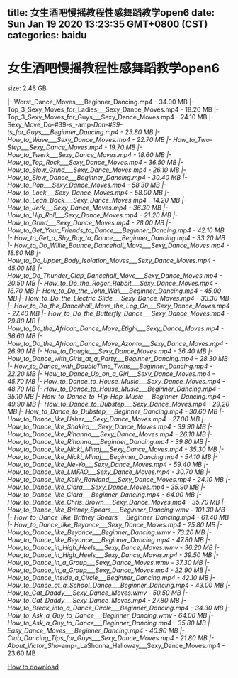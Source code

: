 
title: 女生酒吧慢摇教程性感舞蹈教学open6
date: Sun Jan 19 2020 13:23:35 GMT+0800 (CST)    
categories: baidu
---

# 女生酒吧慢摇教程性感舞蹈教学open6
size: 2.48 GB
 
 
|- Worst_Dance_Moves___Beginner_Dancing.mp4 - 34.00 MB
|- Top_3_Sexy_Moves_for_Ladies___Sexy_Dance_Moves.mp4 - 18.20 MB
|- Top_3_Sexy_Moves_for_Guys___Sexy_Dance_Moves.mp4 - 24.10 MB
|- Sexy_Move_Do-#39-s_-amp-_Don-#39-ts_for_Guys___Beginner_Dancing.mp4 - 23.80 MB
|- How_to_Wave___Sexy_Dance_Moves.mp4 - 22.70 MB
|- How_to_Two-Step___Sexy_Dance_Moves.mp4 - 19.70 MB
|- How_to_Twerk___Sexy_Dance_Moves.mp4 - 18.60 MB
|- How_to_Top_Rock___Sexy_Dance_Moves.mp4 - 36.50 MB
|- How_to_Slow_Grind___Sexy_Dance_Moves.mp4 - 26.10 MB
|- How_to_Slow_Dance___Beginner_Dancing.mp4 - 30.40 MB
|- How_to_Pop___Sexy_Dance_Moves.mp4 - 58.30 MB
|- How_to_Lock___Sexy_Dance_Moves.mp4 - 58.00 MB
|- How_to_Lean_Back___Sexy_Dance_Moves.mp4 - 14.20 MB
|- How_to_Jerk___Sexy_Dance_Moves.mp4 - 36.30 MB
|- How_to_Hip_Roll___Sexy_Dance_Moves.mp4 - 21.20 MB
|- How_to_Grind___Sexy_Dance_Moves.mp4 - 28.00 MB
|- How_to_Get_Your_Friends_to_Dance___Beginner_Dancing.mp4 - 42.10 MB
|- How_to_Get_a_Shy_Boy_to_Dance___Beginner_Dancing.mp4 - 33.20 MB
|- How_to_Do_Willie_Bounce_Dancehall_Move___Sexy_Dance_Moves.mp4 - 18.80 MB
|- How_to_Do_Upper_Body_Isolation_Moves___Sexy_Dance_Moves.mp4 - 45.00 MB
|- How_to_Do_Thunder_Clap_Dancehall_Move___Sexy_Dance_Moves.mp4 - 20.50 MB
|- How_to_Do_the_Roger_Rabbit___Sexy_Dance_Moves.mp4 - 18.70 MB
|- How_to_Do_the_John_Wall___Beginner_Dancing.mp4 - 45.90 MB
|- How_to_Do_the_Electric_Slide___Sexy_Dance_Moves.mp4 - 33.30 MB
|- How_to_Do_the_Dancehall_Move_the_Log_On___Sexy_Dance_Moves.mp4 - 27.40 MB
|- How_to_Do_the_Butterfly_Dance___Sexy_Dance_Moves.mp4 - 29.80 MB
|- How_to_Do_the_African_Dance_Move_Etighi___Sexy_Dance_Moves.mp4 - 36.60 MB
|- How_to_Do_the_African_Dance_Move_Azonto___Sexy_Dance_Moves.mp4 - 26.90 MB
|- How_to_Dougie___Sexy_Dance_Moves.mp4 - 36.40 MB
|- How_to_Dance_with_Girls_at_a_Party___Beginner_Dancing.mp4 - 28.30 MB
|- How_to_Dance_with_DoubleTime_Twins___Beginner_Dancing.mp4 - 22.20 MB
|- How_to_Dance_Up_on_a_Girl___Sexy_Dance_Moves.mp4 - 45.70 MB
|- How_to_Dance_to_House_Music___Sexy_Dance_Moves.mp4 - 48.70 MB
|- How_to_Dance_to_House_Music___Beginner_Dancing.mp4 - 35.10 MB
|- How_to_Dance_to_Hip-Hop_Music___Beginner_Dancing.mp4 - 49.90 MB
|- How_to_Dance_to_Dubstep___Sexy_Dance_Moves.mp4 - 29.20 MB
|- How_to_Dance_to_Dubstep___Beginner_Dancing.mp4 - 30.60 MB
|- How_to_Dance_like_Usher___Sexy_Dance_Moves.mp4 - 27.00 MB
|- How_to_Dance_like_Shakira___Sexy_Dance_Moves.mp4 - 39.90 MB
|- How_to_Dance_like_Rihanna___Sexy_Dance_Moves.mp4 - 26.10 MB
|- How_to_Dance_like_Rihanna___Beginner_Dancing.mp4 - 39.80 MB
|- How_to_Dance_like_Nicki_Minaj___Sexy_Dance_Moves.mp4 - 35.30 MB
|- How_to_Dance_like_Nicki_Minaj___Beginner_Dancing.mp4 - 54.10 MB
|- How_to_Dance_like_Ne-Yo___Sexy_Dance_Moves.mp4 - 59.40 MB
|- How_to_Dance_like_LMFAO___Sexy_Dance_Moves.mp4 - 30.70 MB
|- How_to_Dance_like_Kelly_Rowland___Sexy_Dance_Moves.mp4 - 24.10 MB
|- How_to_Dance_like_Ciara___Sexy_Dance_Moves.mp4 - 35.90 MB
|- How_to_Dance_like_Ciara___Beginner_Dancing.mp4 - 64.00 MB
|- How_to_Dance_like_Chris_Brown___Sexy_Dance_Moves.mp4 - 35.70 MB
|- How_to_Dance_like_Britney_Spears___Beginner_Dancing.wmv - 101.30 MB
|- How_to_Dance_like_Britney_Spears___Beginner_Dancing.mp4 - 61.40 MB
|- How_to_Dance_like_Beyonce___Sexy_Dance_Moves.mp4 - 25.80 MB
|- How_to_Dance_like_Beyonce___Beginner_Dancing.wmv - 73.20 MB
|- How_to_Dance_like_Beyonce___Beginner_Dancing.mp4 - 47.80 MB
|- How_to_Dance_in_High_Heels___Sexy_Dance_Moves.wmv - 36.20 MB
|- How_to_Dance_in_High_Heels___Sexy_Dance_Moves.mp4 - 39.50 MB
|- How_to_Dance_in_a_Group___Sexy_Dance_Moves.wmv - 37.30 MB
|- How_to_Dance_in_a_Group___Sexy_Dance_Moves.mp4 - 22.90 MB
|- How_to_Dance_Inside_a_Circle___Beginner_Dancing.mp4 - 42.10 MB
|- How_to_Dance_at_a_School_Dance___Beginner_Dancing.mp4 - 43.00 MB
|- How_to_Cat_Daddy___Sexy_Dance_Moves.wmv - 50.50 MB
|- How_to_Cat_Daddy___Sexy_Dance_Moves.mp4 - 27.80 MB
|- How_to_Break_into_a_Dance_Circle___Beginner_Dancing.mp4 - 34.30 MB
|- How_to_Ask_a_Guy_to_Dance___Beginner_Dancing.wmv - 64.00 MB
|- How_to_Ask_a_Guy_to_Dance___Beginner_Dancing.mp4 - 35.80 MB
|- Easy_Dance_Moves___Beginner_Dancing.mp4 - 40.90 MB
|- Club_Dancing_Tips_for_Guys___Sexy_Dance_Moves.mp4 - 21.80 MB
|- About_Victor_Sho_-amp-_LaShonna_Halloway___Sexy_Dance_Moves.mp4 - 23.60 MB

[How to download](https://bpcam.bemobtrk.com/go/2ceec3aa-1ca2-46d6-b9ff-aaa5c184517c?jno=19)